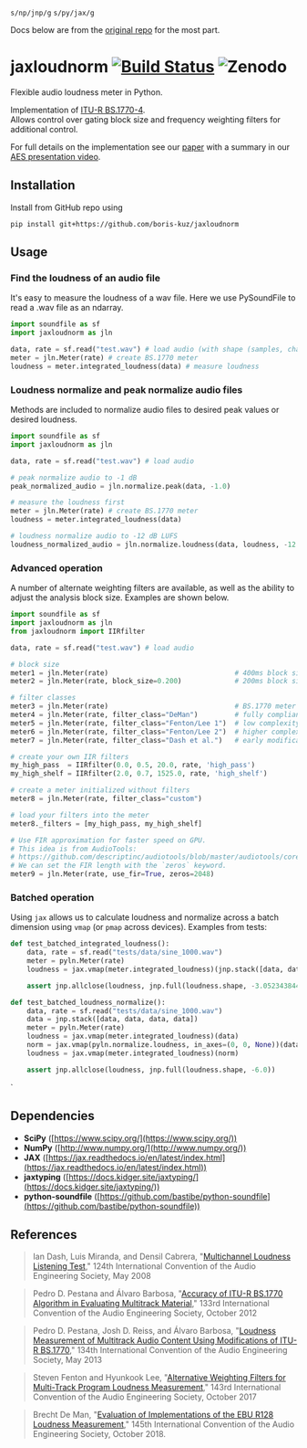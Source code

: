 `s/np/jnp/g`
`s/py/jax/g`

Docs below are from the [original repo](https://github.com/csteinmetz1/pyloudnorm) for the most part.

# jaxloudnorm  [![Build Status](https://travis-ci.org/csteinmetz1/pyloudnorm.svg?branch=master)](https://travis-ci.org/csteinmetz1/pyloudnorm) ![Zenodo](https://zenodo.org/badge/DOI/10.5281/zenodo.3551801.svg)
Flexible audio loudness meter in Python. 

Implementation of [ITU-R BS.1770-4](https://www.itu.int/dms_pubrec/itu-r/rec/bs/R-REC-BS.1770-4-201510-I!!PDF-E.pdf). <br/>
Allows control over gating block size and frequency weighting filters for additional control. 

For full details on the implementation see our [paper](https://csteinmetz1.github.io/pyloudnorm-eval/paper/pyloudnorm_preprint.pdf) with a summary in our [AES presentation video](https://www.youtube.com/watch?v=krSJpQ3d4gE).

## Installation
Install from GitHub repo using
```
pip install git+https://github.com/boris-kuz/jaxloudnorm
```
## Usage

### Find the loudness of an audio file
It's easy to measure the loudness of a wav file. 
Here we use PySoundFile to read a .wav file as an ndarray.
```python
import soundfile as sf
import jaxloudnorm as jln

data, rate = sf.read("test.wav") # load audio (with shape (samples, channels))
meter = jln.Meter(rate) # create BS.1770 meter
loudness = meter.integrated_loudness(data) # measure loudness
```

### Loudness normalize and peak normalize audio files
Methods are included to normalize audio files to desired peak values or desired loudness.
```python
import soundfile as sf
import jaxloudnorm as jln

data, rate = sf.read("test.wav") # load audio

# peak normalize audio to -1 dB
peak_normalized_audio = jln.normalize.peak(data, -1.0)

# measure the loudness first 
meter = jln.Meter(rate) # create BS.1770 meter
loudness = meter.integrated_loudness(data)

# loudness normalize audio to -12 dB LUFS
loudness_normalized_audio = jln.normalize.loudness(data, loudness, -12.0)
```

### Advanced operation
A number of alternate weighting filters are available, as well as the ability to adjust the analysis block size. 
Examples are shown below.
```python
import soundfile as sf
import jaxloudnorm as jln
from jaxloudnorm import IIRfilter

data, rate = sf.read("test.wav") # load audio

# block size
meter1 = jln.Meter(rate)                               # 400ms block size
meter2 = jln.Meter(rate, block_size=0.200)             # 200ms block size

# filter classes
meter3 = jln.Meter(rate)                               # BS.1770 meter
meter4 = jln.Meter(rate, filter_class="DeMan")         # fully compliant filters  
meter5 = jln.Meter(rate, filter_class="Fenton/Lee 1")  # low complexity improvement by Fenton and Lee
meter6 = jln.Meter(rate, filter_class="Fenton/Lee 2")  # higher complexity improvement by Fenton and Lee
meter7 = jln.Meter(rate, filter_class="Dash et al.")   # early modification option

# create your own IIR filters
my_high_pass  = IIRfilter(0.0, 0.5, 20.0, rate, 'high_pass')
my_high_shelf = IIRfilter(2.0, 0.7, 1525.0, rate, 'high_shelf')

# create a meter initialized without filters
meter8 = jln.Meter(rate, filter_class="custom")

# load your filters into the meter
meter8._filters = [my_high_pass, my_high_shelf]

# Use FIR approximation for faster speed on GPU.
# This idea is from AudioTools:
# https://github.com/descriptinc/audiotools/blob/master/audiotools/core/loudness.py
# We can set the FIR length with the `zeros` keyword.
meter9 = jln.Meter(rate, use_fir=True, zeros=2048)
```

### Batched operation
Using `jax` allows us to calculate loudness and normalize across a batch dimension using `vmap` (or `pmap` across devices).
Examples from tests:

``` python
def test_batched_integrated_loudness():
    data, rate = sf.read("tests/data/sine_1000.wav")
    meter = pyln.Meter(rate)
    loudness = jax.vmap(meter.integrated_loudness)(jnp.stack([data, data, data]))

    assert jnp.allclose(loudness, jnp.full(loudness.shape, -3.0523438444331137))

def test_batched_loudness_normalize():
    data, rate = sf.read("tests/data/sine_1000.wav")
    data = jnp.stack([data, data, data, data])
    meter = pyln.Meter(rate)
    loudness = jax.vmap(meter.integrated_loudness)(data)
    norm = jax.vmap(pyln.normalize.loudness, in_axes=(0, 0, None))(data, loudness, -6.0)
    loudness = jax.vmap(meter.integrated_loudness)(norm)

    assert jnp.allclose(loudness, jnp.full(loudness.shape, -6.0))
```

`

## Dependencies
- **SciPy** ([https://www.scipy.org/](https://www.scipy.org/))
- **NumPy** ([http://www.numpy.org/](http://www.numpy.org/))
- **JAX** ([https://jax.readthedocs.io/en/latest/index.html](https://jax.readthedocs.io/en/latest/index.html))
- **jaxtyping** ([https://docs.kidger.site/jaxtyping/](https://docs.kidger.site/jaxtyping/))
- **python-soundfile** ([https://github.com/bastibe/python-soundfile](https://github.com/bastibe/python-soundfile))


## References

> Ian Dash, Luis Miranda, and Densil Cabrera, "[Multichannel Loudness Listening Test](http://www.aes.org/e-lib/browse.cfm?elib=14581),"
> 124th International Convention of the Audio Engineering Society, May 2008

> Pedro D. Pestana and Álvaro Barbosa, "[Accuracy of ITU-R BS.1770 Algorithm in Evaluating Multitrack Material](http://www.aes.org/e-lib/online/browse.cfm?elib=16608),"
> 133rd International Convention of the Audio Engineering Society, October 2012

> Pedro D. Pestana, Josh D. Reiss, and Álvaro Barbosa, "[Loudness Measurement of Multitrack Audio Content Using Modifications of ITU-R BS.1770](http://www.aes.org/e-lib/browse.cfm?elib=16714),"
> 134th International Convention of the Audio Engineering Society, May 2013

> Steven Fenton and Hyunkook Lee, "[Alternative Weighting Filters for Multi-Track Program Loudness Measurement](http://www.aes.org/e-lib/browse.cfm?elib=19215),"
> 143rd International Convention of the Audio Engineering Society, October 2017

> Brecht De Man, "[Evaluation of Implementations of the EBU R128 Loudness Measurement](http://www.aes.org/e-lib/browse.cfm?elib=19790)," 
> 145th International Convention of the Audio Engineering Society, October 2018. 

